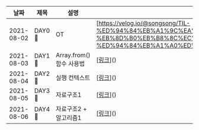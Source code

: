 |날짜|제목|설명|링크|
|---|---|---|---|
|2021-08-02|DAY0 🚀|OT|[https://velog.io/@songsong/TIL-%ED%94%84%EB%A1%9C%EA%B7%B8%EB%9E%98%EB%A8%B8%EC%8A%A4-%EB%8D%B0%EB%B8%8C%EC%BD%94%EC%8A%A4-%ED%94%84%EB%A1%A0%ED%8A%B8%EC%97%94%EB%93%9C-DAY0]()|
|2021-08-03|DAY1 🚀|Array.from() 함수 사용법|[[링크](https://velog.io/@songsong/TIL-DAY1)]()|
|2021-08-04|DAY2 🚀|실행 컨텍스트|[[링크](https://velog.io/@songsong/TIL-DAY2)]()|
|2021-08-05|DAY3 🚀|자료구조1|[[링크](https://velog.io/@songsong/TIL-DAY3)]()|
|2021-08-06|DAY4 🚀|자료구조2 + 알고리즘1|[[링크](https://velog.io/@songsong/TIL-DAY4)]()|